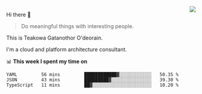 <img align="right" src="https://github-readme-stats.vercel.app/api?username=Teakowa&show_icons=true&icon_color=2f80ed&text_color=718096&bg_color=ffffff&hide_title=true" />

Hi there 👋

> Do meaningful things with interesting people.

This is Teakowa Gatanothor O'deorain.

I'm a cloud and platform architecture consultant.

📊 **This week I spent my time on**
<!--START_SECTION:waka-->
```text
YAML         56 mins         ████████████▓░░░░░░░░░░░░   50.35 % 
JSON         43 mins         █████████▓░░░░░░░░░░░░░░░   39.30 % 
TypeScript   11 mins         ██▓░░░░░░░░░░░░░░░░░░░░░░   10.20 % 
```
<!--END_SECTION:waka-->
